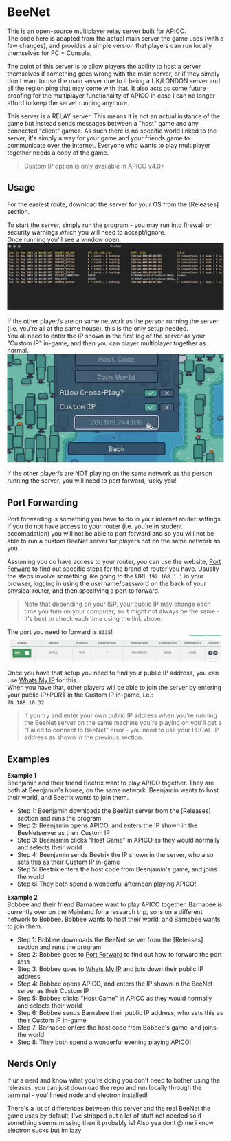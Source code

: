 # BeeNet
This is an open-source multiplayer relay server built for [APICO](https://store.steampowered.com/app/1390190?utm_source=tnpage).  
The code here is adapted from the actual main server the game uses (with a few changes), and provides a simple version that players can run locally themselves for PC + Console.

The point of this server is to allow players the ability to host a server themselves if something goes wrong with the main server, or if they simply don't want to use the main server due to it being a UK/LONDON server and all the region ping that may come with that. It also acts as some future proofing for the multiplayer functionality of APICO in case I can no longer afford to keep the server running anymore.

This server is a RELAY server. This means it is not an actual instance of the game but instead sends messages between a "host" game and any connected "client" games. As such there is no specific world linked to the server, it's simply a way for your game and your friends game to communicate over the internet. Everyone who wants to play multiplayer together needs a copy of the game.

> Custom IP option is only available in APICO v4.0+


## Usage
For the easiest route, download the server for your OS from the [Releases] section.

To start the server, simply run the program - you may run into firewall or security warnings which you will need to accept/ignore.  
Once running you'll see a window open:  
![beenet screenshot](examples/beenet.png)

If the other player/s are on same network as the person running the server (i.e. you're all at the same house), this is the only setup needed.  
You all need to enter the IP shown in the first log of the server as your "Custom IP" in-game, and then you can player multiplayer together as normal.  
![custom ip screenshot](examples/custom-ip.png)

If the other player/s are NOT playing on the same network as the person running the server, you will need to port forward, lucky you!


## Port Forwarding
Port forwarding is something you have to do in your internet router settings. If you do not have access to your router (i.e. you're in student accomadation) you will not be able to port forward and so you will not be able to run a custom BeeNet server for players not on the same network as you.

Assuming you do have access to your router, you can use the website, [Port Forward](https://portforward.com/router.htm) to find out specific steps for the brand of router you have.
Usually the steps involve something like going to the URL `192.168.1.1` in your browser, logging in using the username/password on the back of your physical router, and then specifying a port to forward.

> Note that depending on your ISP, your public IP may change each time you turn on your computer, so it might not always be the same - it's best to check each time using the link above.

The port you need to forward is `8335`!
![port forward screenshot](examples/port-forward.png)

Once you have that setup you need to find your public IP address, you can use [Whats My IP](https://www.whatismyip.com/) for this.  
When you have that, other players will be able to join the server by entering your public IP+PORT in the Custom IP in-game, i.e.:  
`78.188.10.32`  

> If you try and enter your own public IP address when you're running the BeeNet server on the same machine you're playing on you'll get a "Failed to connect to BeeNet" error - you need to use your LOCAL IP address as shown in the previous section.


## Examples
**Example 1**  
Beenjamin and their friend Beetrix want to play APICO together. They are both at Beenjamin's house, on the same network. Beenjamin wants to host their world, and Beetrix wants to join them.

- Step 1: Beenjamin downloads the BeeNet server from the [Releases] section and runs the program
- Step 2: Beenjamin opens APICO, and enters the IP shown in the BeeNetserver as their Custom IP
- Step 3: Beenjamin clicks "Host Game" in APICO as they would normally and selects their world
- Step 4: Beenjamin sends Beetrix the IP shown in the server, who also sets this as their Custom IP in-game
- Step 5: Beetrix enters the host code from Beenjamin's game, and joins the world
- Step 6: They both spend a wonderful afternoon playing APICO!

**Example 2**  
Bobbee and their friend Barnabee want to play APICO together. Barnabee is currently over on the Mainland for a research trip, so is on a different network to Bobbee. Bobbee wants to host their world, and Barnabee wants to join them.

- Step 1: Bobbee downloads the BeeNet server from the [Releases] section and runs the program
- Step 2: Bobbee goes to [Port Forward](https://portforward.com/router.htm) to find out how to forward the port `8335`
- Step 3: Bobbee goes to [Whats My IP](https://www.whatismyip.com/) and jots down their public IP address
- Step 4: Bobbee opens APICO, and enters the IP shown in the BeeNet server as their Custom IP
- Step 5: Bobbee clicks "Host Game" in APICO as they would normally and selects their world
- Step 6: Bobbee sends Barnabee their public IP address, who sets this as their Custom IP in-game
- Step 7: Barnabee enters the host code from Bobbee's game, and joins the world
- Step 8: They both spend a wonderful evening playing APICO!


## Nerds Only
If ur a nerd and know what you're doing you don't need to bother using the releases, you can just download the repo and run locally through the terminal - you'll need node and electron installed! 

There's a lot of differences between this server and the real BeeNet the game uses by default, I've stripped out a lot of stuff not needed so if something seems missing then it probably is! Also yea dont @ me i know electron sucks but im lazy